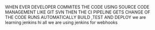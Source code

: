 WHEN EVER DEVELOPER COMMITES THE CODE USING SOURCE CODE MANAGEMENT LIKE
GIT SVN THEN THE CI PIPELINE GETS CHANGE OF THE CODE RUNS AUTOMATICALLY BUILD ,TEST AND DEPLOY
we are learning jenkins 
hi all
we are using jenkins for webhooks
